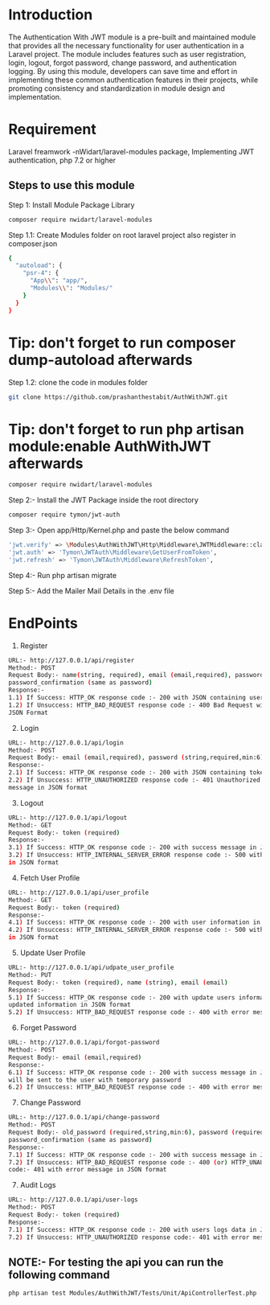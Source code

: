 # Introduction


The Authentication With JWT module is a pre-built and maintained module that provides all the necessary functionality for user authentication in a Laravel project. The module includes features such as user registration, login, logout, forgot password, change password, and authentication logging. By using this module, developers can save time and effort in implementing these common authentication features in their projects, while promoting consistency and standardization in module design and implementation.


# Requirement 


Laravel freamwork -nWidart/laravel-modules package, Implementing JWT authentication, php 7.2 or higher

## Steps to use this module


Step 1: Install Module Package Library  


``` bash
composer require nwidart/laravel-modules
```

Step 1.1: Create Modules folder on root laravel project also register in composer.json

``` bash
{
  "autoload": {
    "psr-4": {
      "App\\": "app/",
      "Modules\\": "Modules/"
    }
  }
}
```
# Tip: don't forget to run composer dump-autoload afterwards

Step 1.2: clone the code in modules folder

``` bash
git clone https://github.com/prashanthestabit/AuthWithJWT.git
```
# Tip: don't forget to run php artisan module:enable AuthWithJWT afterwards



``` bash
composer require nwidart/laravel-modules
```

Step 2:- Install the JWT Package inside the root directory 

``` bash
composer require tymon/jwt-auth
```


Step 3:- Open app/Http/Kernel.php and paste the below command

``` bash
'jwt.verify' => \Modules\AuthWithJWT\Http\Middleware\JWTMiddleware::class,
'jwt.auth' => 'Tymon\JWTAuth\Middleware\GetUserFromToken',
'jwt.refresh' => 'Tymon\JWTAuth\Middleware\RefreshToken',
```


Step 4:- Run php artisan migrate


Step 5:- Add the Mailer Mail Details in the .env file



# EndPoints


1) Register

``` bash
URL:- http://127.0.0.1/api/register
Method:- POST
Request Body:- name(string, required), email (email,required), password (string,required,min:6),
password_confirmation (same as password)
Response:- 
1.1) If Success: HTTP_OK response code :- 200 with JSON containing user information and token
1.2) If Unsuccess: HTTP_BAD_REQUEST response code :- 400 Bad Request with error message in
JSON Format
```


2) Login

``` bash
URL:- http://127.0.0.1/api/login
Method:- POST
Request Body:- email (email,required), password (string,required,min:6)
Response:- 
2.1) If Success: HTTP_OK response code :- 200 with JSON containing token
2.2) If Unsuccess: HTTP_UNAUTHORIZED response code :- 401 Unauthorized with error 
message in JSON format
```


3) Logout

```bash
URL:- http://127.0.0.1/api/logout
Method:- GET
Request Body:- token (required)
Response:- 
3.1) If Success: HTTP_OK response code :- 200 with success message in JSON format
3.2) If Unsuccess: HTTP_INTERNAL_SERVER_ERROR response code :- 500 with error message
in JSON format
```


4) Fetch User Profile

```bash
URL:- http://127.0.0.1/api/user_profile
Method:- GET
Request Body:- token (required)
Response:- 
4.1) If Success: HTTP_OK response code :- 200 with user information in JSON format
4.2) If Unsuccess: HTTP_INTERNAL_SERVER_ERROR response code :- 500 with error message
in JSON format
```


5) Update User Profile

```bash
URL:- http://127.0.0.1/api/udpate_user_profile
Method:- PUT
Request Body:- token (required), name (string), email (email)
Response:- 
5.1) If Success: HTTP_OK response code :- 200 with update users information & fetch the 
updated information in JSON format
5.2) If Unsuccess: HTTP_BAD_REQUEST response code :- 400 with error message in JSON format
```


6) Forget Password

```bash
URL:- http://127.0.0.1/api/forgot-password
Method:- POST
Request Body:- email (email,required)
Response:- 
6.1) If Success: HTTP_OK response code :- 200 with success message in JSON Format and email
will be sent to the user with temporary password
6.2) If Unsuccess: HTTP_BAD_REQUEST response code :- 400 with error message in JSON format
```


7) Change Password

```bash
URL:- http://127.0.0.1/api/change-password
Method:- POST
Request Body:- old_password (required,string,min:6), password (required,string,min:6), 
password_confirmation (same as password)
Response:- 
7.1) If Success: HTTP_OK response code :- 200 with success message in JSON Format.
7.2) If Unsuccess: HTTP_BAD_REQUEST response code :- 400 (or) HTTP_UNAUTHORIZED response
code:- 401 with error message in JSON format
```


7) Audit Logs

```bash
URL:- http://127.0.0.1/api/user-logs
Method:- POST
Request Body:- token (required)
Response:- 
7.1) If Success: HTTP_OK response code :- 200 with users logs data in JSON Format.
7.2) If Unsuccess: HTTP_UNAUTHORIZED response code:- 401 with error message in JSON format
```


## NOTE:- For testing the api you can run the following command
 
```bash
php artisan test Modules/AuthWithJWT/Tests/Unit/ApiControllerTest.php
```
